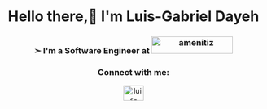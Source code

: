 <h1 align="center">Hello there,👋 I'm Luis-Gabriel Dayeh </h1>
<h3 align="center"> ➣ I'm a Software Engineer at <a href="https://www.amenitiz.com/" target="_blank"><img src="https://amenitiz.com/wp-content/uploads/2022/09/WORDMARK-AMENITIZ-BLUE-1.svg" alt="amenitiz" width="160" height="34"/></a></h3> 

<h3 align="center">Connect with me: </h3>

<p align="center"><a href="https://www.linkedin.com/in/luis-gabrieldayeh/" target="blank"><img align="center" src="https://raw.githubusercontent.com/rahuldkjain/github-profile-readme-generator/master/src/images/icons/Social/linked-in-alt.svg" alt="luis-gabriel ayman dayeh" height="30" width="40" /></a>
</p>
 
